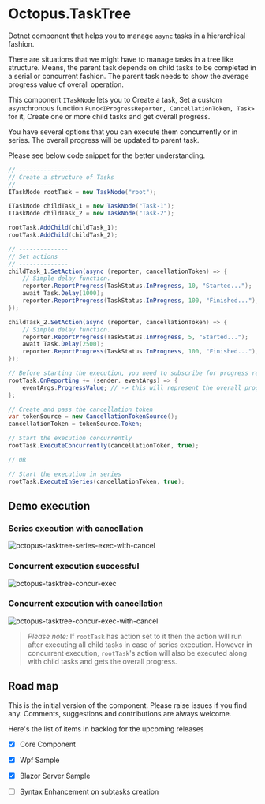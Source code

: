 # Octopus.TaskTree

Dotnet component that helps you to manage `async` tasks in a hierarchical fashion.

There are situations that we might have to manage tasks in a tree like structure. Means, the parent task depends on child tasks to be completed in a serial or concurrent fashion. The parent task needs to show the average progress value of overall operation.

This component `ITaskNode` lets you to Create a task, Set a custom asynchronous function `Func<IProgressReporter, CancellationToken, Task>` for it, Create one or more child tasks and get overall progress.

You have several options that you can execute them concurrently or in series. The overall progress will be updated to parent task.

Please see below code snippet for the better understanding.

``` C#
// ---------------
// Create a structure of Tasks
// ---------------
ITaskNode rootTask = new TaskNode("root");

ITaskNode childTask_1 = new TaskNode("Task-1");
ITaskNode childTask_2 = new TaskNode("Task-2");

rootTask.AddChild(childTask_1);
rootTask.AddChild(childTask_2);

// --------------
// Set actions
// --------------
childTask_1.SetAction(async (reporter, cancellationToken) => {
    // Simple delay function.
    reporter.ReportProgress(TaskStatus.InProgress, 10, "Started...");
    await Task.Delay(1000);
    reporter.ReportProgress(TaskStatus.InProgress, 100, "Finished...");
});

childTask_2.SetAction(async (reporter, cancellationToken) => {
    // Simple delay function.
    reporter.ReportProgress(TaskStatus.InProgress, 5, "Started...");
    await Task.Delay(2500);
    reporter.ReportProgress(TaskStatus.InProgress, 100, "Finished...");
});

// Before starting the execution, you need to subscribe for progress report.
rootTask.OnReporting += (sender, eventArgs) => {
    eventArgs.ProgressValue; // -> this will represent the overall progress
};

// Create and pass the cancellation token
var tokenSource = new CancellationTokenSource();
cancellationToken = tokenSource.Token;

// Start the execution concurrently
rootTask.ExecuteConcurrently(cancellationToken, true);

// OR

// Start the execution in series
rootTask.ExecuteInSeries(cancellationToken, true);

```

## Demo execution

### Series execution with cancellation

![octopus-tasktree-series-exec-with-cancel](https://user-images.githubusercontent.com/23267614/139529825-39ef9a08-b7c9-4d62-8a85-7385c6a93584.gif)

### Concurrent execution successful
![octopus-tasktree-concur-exec](https://user-images.githubusercontent.com/23267614/139529847-54ff4779-b97d-47b9-bf82-d5f0a5e88fab.gif)

### Concurrent execution with cancellation
![octopus-tasktree-concur-exec-with-cancel](https://user-images.githubusercontent.com/23267614/139529854-5a16a28c-b327-4d14-975c-a7b4575a700b.gif)


> _Please note:_ If `rootTask` has action set to it then the action will run after executing all child tasks in case of series execution. However in concurrent execution, `rootTask`'s action will also be executed along with child tasks and gets the overall progress.

## Road map

This is the initial version of the component. Please raise issues if you find any. Comments, suggestions and contributions are always welcome. 

Here's the list of items in backlog for the upcoming releases

- [x] Core Component
- [x] Wpf Sample
- [x] Blazor Server Sample
- [ ] Syntax Enhancement on subtasks creation

